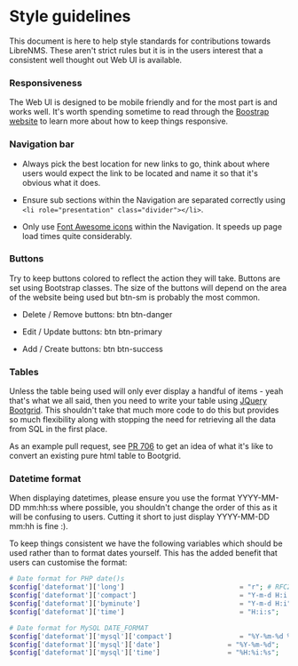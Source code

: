# Style guidelines

This document is here to help style standards for contributions towards LibreNMS. These aren't strict rules but it is in 
the users interest that a consistent well thought out Web UI is available.

### Responsiveness

The Web UI is designed to be mobile friendly and for the most part is and works well. It's worth spending sometime to 
read through the [Boostrap website](http://getbootstrap.com/css/#grid) to learn more about how to keep things responsive.

### Navigation bar

- Always pick the best location for new links to go, think about where users would expect the link to be located and name 
it so that it's obvious what it does.

- Ensure sub sections within the Navigation are separated correctly using `<li role="presentation" class="divider"></li>`.

- Only use [Font Awesome icons](http://fontawesome.io/icons/) within the Navigation. It speeds up page load times quite 
considerably.

### Buttons

Try to keep buttons colored to reflect the action they will take. Buttons are set using Bootstrap classes. The size of 
the buttons will depend on the area of the website being used but btn-sm is probably the most common.

- Delete / Remove buttons: btn btn-danger

- Edit / Update buttons: btn btn-primary

- Add / Create buttons: btn btn-success

### Tables

Unless the table being used will only ever display a handful of items - yeah that's what we all said, then you need to 
write your table using [JQuery Bootgrid](http://www.jquery-bootgrid.com/). This shouldn't take that much more code to 
do this but provides so much flexibility along with stopping the need for retrieving all the data from SQL in the first 
place.

As an example pull request, see [PR 706](https://github.com/librenms/librenms/pull/706/files) to get an idea of what 
it's like to convert an existing pure html table to Bootgrid.

### Datetime format

When displaying datetimes, please ensure you use the format YYYY-MM-DD mm:hh:ss where possible, you shouldn't change the 
order of this as it will be confusing to users. Cutting it short to just display YYYY-MM-DD mm:hh is fine :).

To keep things consistent we have the following variables which should be used rather than to format dates yourself. 
This has the added benefit that users can customise the format:

```php
# Date format for PHP date()s
$config['dateformat']['long']                             = "r"; # RFC2822 style
$config['dateformat']['compact']                          = "Y-m-d H:i:s";
$config['dateformat']['byminute']                         = "Y-m-d H:i";
$config['dateformat']['time']                             = "H:i:s";

# Date format for MySQL DATE_FORMAT
$config['dateformat']['mysql']['compact']                 = "%Y-%m-%d %H:%i:%s";
$config['dateformat']['mysql']['date']                 = "%Y-%m-%d";
$config['dateformat']['mysql']['time']                 = "%H:%i:%s";
```
